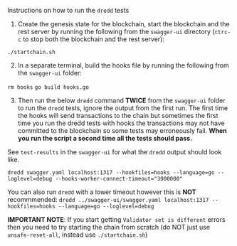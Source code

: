 Instructions on how to run the `dredd` tests

1) Create the genesis state for the blockchain, start the blockchain and the rest server by running the following from the `swagger-ui` directory (`ctrc-c` to stop both the blockchain and the rest server):

`./startchain.sh`

2) In a separate terminal, build the hooks file by running the following from the `swagger-ui` folder:

`rm hooks`
`go build hooks.go`

3) Then run the below `dredd` command **TWICE** from the `swagger-ui` folder to run the `dredd` tests, ignore the output from the first run. The first time the hooks will send transactions to the chain but sometimes the first time you run the dredd tests with hooks the transactions may not have committed to the blockchain so some tests may erroneously fail. **When you run the script a second time all the tests should pass.** 

See `test-results` in the `swagger-ui` for what the `dredd` output should look like.

`dredd swagger.yaml localhost:1317 --hookfiles=hooks --language=go --loglevel=debug --hooks-worker-connect-timeout="3000000"`

You can also run `dredd` with a lower timeout however this is **NOT** recommmended:
`dredd ../swagger-ui/swagger.yaml localhost:1317 --hookfiles=hooks --language=go --loglevel=debug`

**IMPORTANT NOTE**: If you start getting `Validator set is different` errors then you need to try starting the chain from scratch (do NOT just use `unsafe-reset-all`, instead use `./startchain.sh`)